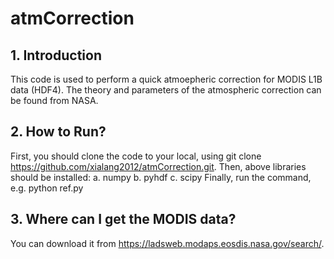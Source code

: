 # atmCorrection

## 1. Introduction
This code is used to perform a quick atmoepheric correction for MODIS L1B data (HDF4). The theory and parameters of the atmospheric correction can be found from NASA.

## 2. How to Run? 
First, you should clone the code to your local, using git clone https://github.com/xialang2012/atmCorrection.git.
Then, above libraries should be installed: 
a. numpy
b. pyhdf
c. scipy
Finally, run the command, e.g. python ref.py

## 3. Where can I get the MODIS data?
You can download it from https://ladsweb.modaps.eosdis.nasa.gov/search/.
